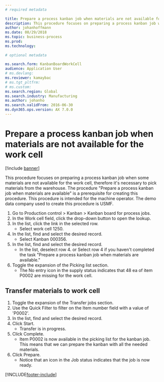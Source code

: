 ```yaml
--- 
# required metadata 
 
title: Prepare a process kanban job when materials are not available for the work cell
description: This procedure focuses on preparing a process kanban job when some materials are not available for the work cell, therefore it's necessary to pick materials from the warehouse. 
author: johanhoffmann
ms.date: 08/29/2018
ms.topic: business-process 
ms.prod:  
ms.technology:  
 
# optional metadata 
 
ms.search.form: KanbanBoardWorkCell   
audience: Application User 
# ms.devlang:  
ms.reviewer: kamaybac
# ms.tgt_pltfrm:  
# ms.custom:  
ms.search.region: Global
ms.search.industry: Manufacturing
ms.author: johanho
ms.search.validFrom: 2016-06-30 
ms.dyn365.ops.version: AX 7.0.0 
---
```

# Prepare a process kanban job when materials are not available for the work cell

[!include [banner](../../includes/banner.md)]

This procedure focuses on preparing a process kanban job when some materials are not available for the work cell, therefore it's necessary to pick materials from the warehouse. The procedure "Prepare a process kanban job when materials are available" is a prerequisite for creating this procedure. This procedure is intended for the machine operator. The demo data company used to create this procedure is USMF.

1. Go to Production control > Kanban > Kanban board for process jobs.
2. In the Work cell field, click the drop-down button to open the lookup.
3. In the list, click the link in the selected row.
    * Select work cell 1250.  
4. In the list, find and select the desired record.
    * Select Kanban 000356.  
5. In the list, find and select the desired record.
    * In the list, deselect row 4. or Select row 4 if you haven't completed the task "Prepare a process kanban job when materials are available."  
6. Toggle the expansion of the Picking list section.
    * The No entry icon in the supply status indicates that 48 ea of item P0002 are missing for the work cell.  

## Transfer materials to work cell
1. Toggle the expansion of the Transfer jobs section.
2. Use the Quick Filter to filter on the Item number field with a value of 'P0002'.
3. In the list, find and select the desired record.
4. Click Start.
    * Transfer is in progress.  
5. Click Complete.
    * Item P0002 is now available in the picking list for the kanban job. This means that we can prepare the kanban with all the needed materials.  
6. Click Prepare.
    * Notice that an icon in the Job status indicates that the job is now ready.  



[!INCLUDE[footer-include](../../../includes/footer-banner.md)]